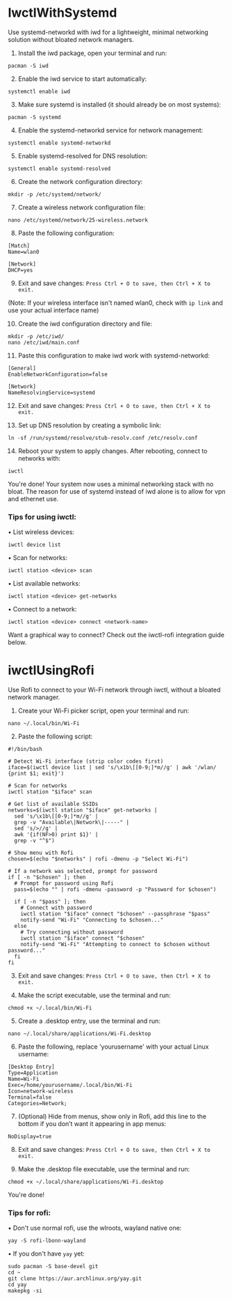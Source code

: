 # IwctlWithSystemd
Use systemd-networkd with iwd for a lightweight, minimal networking solution without bloated network managers.

1) Install the iwd package, open your terminal and run:
```
pacman -S iwd
```

2) Enable the iwd service to start automatically:
```
systemctl enable iwd
```

3) Make sure systemd is installed (it should already be on most systems):
```
pacman -S systemd
```

4) Enable the systemd-networkd service for network management:
```
systemctl enable systemd-networkd
```

5) Enable systemd-resolved for DNS resolution:
```
systemctl enable systemd-resolved
```

6) Create the network configuration directory:
```
mkdir -p /etc/systemd/network/
```

7) Create a wireless network configuration file:
```
nano /etc/systemd/network/25-wireless.network
```

8) Paste the following configuration:
```
[Match]
Name=wlan0

[Network]
DHCP=yes
```

9) Exit and save changes:
`Press Ctrl + O to save, then Ctrl + X to exit.`

(Note: If your wireless interface isn't named wlan0, check with `ip link` and use your actual interface name)

10) Create the iwd configuration directory and file:
```
mkdir -p /etc/iwd/
nano /etc/iwd/main.conf
```

11) Paste this configuration to make iwd work with systemd-networkd:
```
[General]
EnableNetworkConfiguration=false

[Network]
NameResolvingService=systemd
```

12) Exit and save changes:
`Press Ctrl + O to save, then Ctrl + X to exit.`

13) Set up DNS resolution by creating a symbolic link:
```
ln -sf /run/systemd/resolve/stub-resolv.conf /etc/resolv.conf
```

14) Reboot your system to apply changes. After rebooting, connect to networks with:
```
iwctl
```

You're done! Your system now uses a minimal networking stack with no bloat. The reason for use of systemd instead of iwd alone is to allow for vpn and ethernet use.

### Tips for using iwctl:

• List wireless devices: 
```
iwctl device list
```

• Scan for networks: 
```
iwctl station <device> scan
```

• List available networks: 
```
iwctl station <device> get-networks
```

• Connect to a network: 
```
iwctl station <device> connect <network-name>
```

Want a graphical way to connect? Check out the iwctl-rofi integration guide below.

# iwctlUsingRofi
Use Rofi to connect to your Wi-Fi network through iwctl, without a bloated network manager.

1) Create your Wi-Fi picker script, open your terminal and run:
```
nano ~/.local/bin/Wi-Fi
```

2) Paste the following script:
```
#!/bin/bash

# Detect Wi-Fi interface (strip color codes first)
iface=$(iwctl device list | sed 's/\x1b\[[0-9;]*m//g' | awk '/wlan/ {print $1; exit}')

# Scan for networks
iwctl station "$iface" scan

# Get list of available SSIDs
networks=$(iwctl station "$iface" get-networks |
  sed 's/\x1b\[[0-9;]*m//g' |
  grep -v "Available\|Network\|-----" |
  sed 's/>//g' |
  awk '{if(NF>0) print $1}' |
  grep -v "^$")

# Show menu with Rofi
chosen=$(echo "$networks" | rofi -dmenu -p "Select Wi-Fi")

# If a network was selected, prompt for password
if [ -n "$chosen" ]; then
  # Prompt for password using Rofi
  pass=$(echo "" | rofi -dmenu -password -p "Password for $chosen")

  if [ -n "$pass" ]; then
    # Connect with password
    iwctl station "$iface" connect "$chosen" --passphrase "$pass"
    notify-send "Wi-Fi" "Connecting to $chosen..."
  else
    # Try connecting without password
    iwctl station "$iface" connect "$chosen"
    notify-send "Wi-Fi" "Attempting to connect to $chosen without password..."
  fi
fi
```

3) Exit and save changes:
`Press Ctrl + O to save, then Ctrl + X to exit.`

4) Make the script executable, use the terminal and run:
```
chmod +x ~/.local/bin/Wi-Fi
```

5) Create a .desktop entry, use the terminal and run:
```
nano ~/.local/share/applications/Wi-Fi.desktop
```

6) Paste the following, replace 'yourusername' with your actual Linux username:
```
[Desktop Entry]
Type=Application
Name=Wi-Fi
Exec=/home/yourusername/.local/bin/Wi-Fi
Icon=network-wireless
Terminal=false
Categories=Network;
```

7) (Optional) Hide from menus, show only in Rofi, add this line to the bottom if you don’t want it appearing in app menus:
```
NoDisplay=true
```

8) Exit and save changes:
`Press Ctrl + O to save, then Ctrl + X to exit.`

9) Make the .desktop file executable, use the terminal and run:
```
chmod +x ~/.local/share/applications/Wi-Fi.desktop
```

You're done!

### Tips for rofi:

• Don't use normal rofi, use the wlroots, wayland native one: 
```
yay -S rofi-lbonn-wayland
```

• If you don't have `yay` yet: 
```
sudo pacman -S base-devel git
cd ~
git clone https://aur.archlinux.org/yay.git
cd yay
makepkg -si
```
